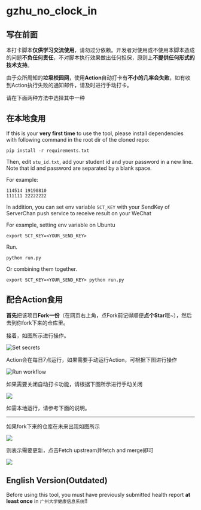 # gzhu_no_clock_in

## 写在前面

本打卡脚本**仅供学习交流使用**，请勿过分依赖。开发者对使用或不使用本脚本造成的问题**不负任何责任**，不对脚本执行效果做出任何担保，原则上**不提供任何形式的技术支持**。

由于众所周知的**垃圾校园网**，使用**Action**自动打卡有**不小的几率会失败**，如有收到Action执行失败的通知邮件，请及时进行手动打卡。

请在下面两种方法中选择其中一种

## 在本地食用

If this is your **very first time** to use the tool, please install dependencies with following command in the root dir of the cloned repo:

``` shell
pip install -r requirements.txt
```

Then, edit `stu_id.txt`, add your student id and your password in a new line. Note that id and password are separated by a blank space.

For example:

``` text
114514 19190810
111111 22222222
```

In addition, you can set env variable `SCT_KEY` with your SendKey of ServerChan push service to receive result on your WeChat

For example, setting env variable on Ubuntu

```shell
export SCT_KEY=<YOUR_SEND_KEY>
```

Run.

``` shell
python run.py
```

Or combining them together.

```shell
export SCT_KEY=<YOUR_SEND_KEY> python run.py
```

## 配合Action食用

**首先**把该项目**Fork一份**（在网页右上角，点Fork前记得顺便**点个Star**哦~），然后去到你fork下来的仓库里。

接着，如图所示进行操作。

![Set secrets](./img/set_secrets.png)

Action会在每日7点运行，如果需要手动运行Action，可根据下图进行操作

![Run workflow](img/run_workflow.png)

如果需要关闭自动打卡功能，请根据下图所示进行手动关闭

![](./img/enable_or_disable_action.png)

如需本地运行，请参考下面的说明。

---

如果fork下来的仓库在未来出现如图所示

![](https://docs.github.com/assets/images/help/repository/fetch-upstream-drop-down.png)

则表示需要更新，点击Fetch upstream并fetch and merge即可

![](https://docs.github.com/assets/images/help/repository/fetch-and-merge-button.png)

## English Version(Outdated)

Before using this tool, you must have previously submitted health report **at least once** in `广州大学健康信息系统`!!
